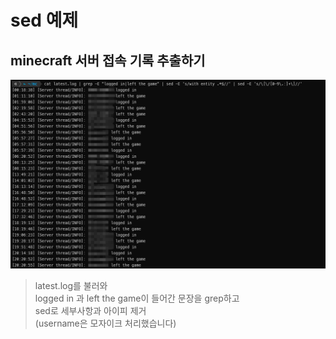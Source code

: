 # sed 예제  
## minecraft 서버 접속 기록 추출하기  
![week5_1](./img/week5_1.png)  
>latest.log를 불러와  
>logged in 과 left the game이 들어간 문장을 grep하고  
>sed로 세부사항과 아이피 제거  
>(username은 모자이크 처리했습니다)  
